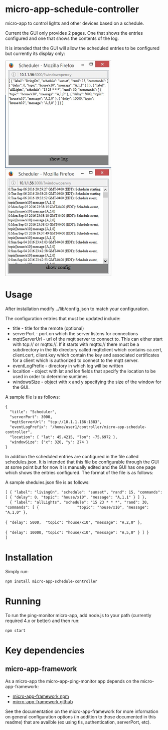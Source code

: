 # micro-app-schedule-controller

micro-app to control lights and other devices
based on a schedule.

Current the GUI only provides 2 pages. One that
shows the entries configured and one that shows
the contents of the log.  

It is intended that the GUI will allow the 
scheduled entries to be configured but currently
its display only:

![schedules](https://github.com/mhdawson/micro-app-schedule-controller/blob/master/pictures/schedules.jpg?raw=true)
![log](https://github.com/mhdawson/micro-app-schedule-controller/blob/master/pictures/log.jpg?raw=true)

# Usage

After installation modify ../lib/config.json to match
your configuration.

The configuration entries that must be updated include:

* title - title for the remote (optional)
* serverPort - port on which the server listens for connections
* mqttServerUrl - url of the mqtt server to connect to. This can
  either start with tcp:// or mqtts://. If it starts with mqtts://
  there must be a subdirectory in the lib directory called mqttclient
  which contains ca.cert, client.cert, client.key which contain
  the key and associated certificates for a client which
  is authorized to connect to the mqtt server.
* eventLogPrefix - directory in which log will be written
* localtion - object with lat and lon fields that specify
  the location to be used in order to determine suntimes
* windowsSize - object with x and y specifying the size of the
  window for the GUI.

A sample file is as follows:

```
{
  "title": "Scheduler",
  "serverPort": 3000,
  "mqttServerUrl": "tcp://10.1.1.186:1883",
  "eventLogPrefix": "/home/user1/controller/micro-app-schedule-controller",
  "location": { "lat": 45.4215, "lon": -75.6972 },
  "windowSize": {"x": 320, "y": 274 }
}
```

In addition the scheduled entries are configured in the file called
schedules.json.  It is intended that this file be configurable
through the GUI at some point but for now it is manually edited
and the GUI has one page which shows the entries configured.  The
format of the file is as follows:




A sample shedules.json file is as follows:

```
[ { "label": "livingOn", "schedule": "sunset", "rand": 15, "commands": [ { "delay": 0, "topic": "house/x10", "message": "A,1,1" } ] },
  { "label": "allLights", "schedule": "15 23 * * *", "rand": 30, "commands": [ {                 "topic": "house/x10", "message": "A,1,0" },
                                                                               { "delay": 5000,  "topic": "house/x10", "message": "A,2,0" },
                                                                               { "delay": 10000, "topic": "house/x10", "message": "A,5,0" } ] }
]

```




# Installation

Simply run:

```
npm install micro-app-schedule-controller
```

# Running

To run the ping-monitor micro-app, add node.js to your
path (currently required 4.x or better) and then run:

```
npm start
```

# Key dependencies

## micro-app-framework
As a micro-app the micro-app-ping-monitor app depends on the micro-app-framework:

* [micro-app-framework npm](https://www.npmjs.com/package/micro-app-framework)
* [micro-app-framework github](https://github.com/mhdawson/micro-app-framework)

See the documentation on the micro-app-framework for more information
on general configuration options (in addition to those documented in
this readme) that are availble (ex using tls,
authentication, serverPort, etc).

